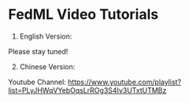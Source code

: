 # FedML Video Tutorials
1. English Version:

Please stay tuned!

2. Chinese Version:

Youtube Channel:
https://www.youtube.com/playlist?list=PLyJHWqVYebOqsLrROg3S4Iv3UTxtUTMBz

